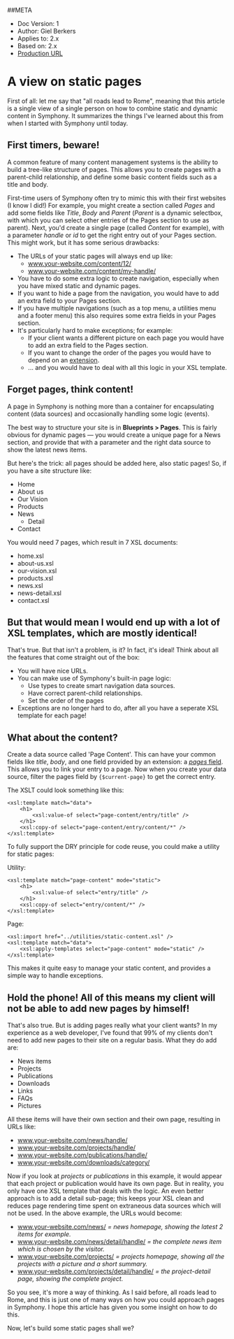 ##META
* Doc Version: 1
* Author: Giel Berkers
* Applies to: 2.x
* Based on: 2.x
* [Production URL]()

# A view on static pages #

First of all: let me say that "all roads lead to Rome", meaning that this article is a single view of a single person
on how to combine static and dynamic content in Symphony. It summarizes the things I've learned about this from when I
started with Symphony until today.

## First timers, beware! ##

A common feature of many content management systems is the ability to build a tree-like structure of pages. This allows you to create pages with a parent-child relationship, and define some basic content fields such as a title and body.

First-time users of Symphony often try to mimic this with their first websites (I know I did!) For example, you might create a section called _Pages_ and add some fields like _Title_, _Body_ and _Parent_ (_Parent_ is a dynamic selectbox, with which you can select other entries of the Pages section to use as parent). Next, you'd create a single page (called _Content_ for example), with a parameter _handle_ or _id_ to get the right entry out of your Pages section. This might work, but it has some serious drawbacks:

* The URLs of your static pages will always end up like:
    * www.your-website.com/content/12/
    * www.your-website.com/content/my-handle/
* You have to do some extra logic to create navigation, especially when you have mixed static and dynamic pages.
* If you want to hide a page from the navigation, you would have to add an extra field to your Pages section.
* If you have multiple navigations (such as a top menu, a utilities menu and a footer menu) this also requires some extra fields in your Pages section.
* It's particularly hard to make exceptions; for example:
    * If your client wants a different picture on each page you would have to add an extra field to the Pages section.
    * If you want to change the order of the pages you would have to depend on an [extension](https://github.com/nickdunn/order_entries).
  * ... and you would have to deal with all this logic in your XSL template.

## Forget pages, think content! ##

A page in Symphony is nothing more than a container for encapsulating content (data sources) and occasionally handling some logic (events).

The best way to structure your site is in **Blueprints > Pages**. This is fairly obvious for dynamic pages — you would create a unique page for a News section, and provide that with a parameter and the right data source to show the latest news items.

But here's the trick: all pages should be added here, also static pages! So, if you have a site structure like:

* Home
* About us
* Our Vision
* Products
* News
    * Detail
* Contact

You would need 7 pages, which result in 7 XSL documents:

* home.xsl
* about-us.xsl
* our-vision.xsl
* products.xsl
* news.xsl
* news-detail.xsl
* contact.xsl

## But that would mean I would end up with a lot of XSL templates, which are mostly identical! ##

That's true. But that isn't a problem, is it? In fact, it's ideal! Think about all the features that come straight out of the box:

* You will have nice URLs.
* You can make use of Symphony's built-in page logic:
    * Use types to create smart navigation data sources.
    * Have correct parent-child relationships.
    * Set the order of the pages
* Exceptions are no longer hard to do, after all you have a seperate XSL template for each page!

## What about the content? ##

Create a data source called 'Page Content'. This can have your common fields like _title_, _body_, and one field provided by an extension: a [_pages_ field](https://github.com/symphonycms/pagesfield). This allows you to link your entry to a page. Now when you create your data source, filter the pages field by `{$current-page}` to get the correct entry.

The XSLT could look something like this:

    <xsl:template match="data">
        <h1>
            <xsl:value-of select="page-content/entry/title" />
        </h1>
        <xsl:copy-of select="page-content/entry/content/*" />
    </xsl:template>

To fully support the DRY principle for code reuse, you could make a utility for static pages:

Utility:

    <xsl:template match="page-content" mode="static">
        <h1>
            <xsl:value-of select="entry/title" />
        </h1>
        <xsl:copy-of select="entry/content/*" />
    </xsl:template>

Page:

    <xsl:import href="../utilities/static-content.xsl" />
    <xsl:template match="data">
        <xsl:apply-templates select="page-content" mode="static" />
    </xsl:template>

This makes it quite easy to manage your static content, and provides a simple way to handle exceptions.

## Hold the phone! All of this means my client will not be able to add new pages by himself! ##

That's also true. But is adding pages really what your client wants? In my experience as a web developer, I've found that 99% of my clients don't need to add new pages to their site on a regular basis. What they do add are:

* News items
* Projects
* Publications
* Downloads
* Links
* FAQs
* Pictures

All these items will have their own section and their own page, resulting in URLs like:

* www.your-website.com/news/handle/
* www.your-website.com/projects/handle/
* www.your-website.com/publications/handle/
* www.your-website.com/downloads/category/

Now if you look at _projects_ or _publications_ in this example, it would appear that each project or publication would
have its own page. But in reality, you only have one XSL template that deals with the logic. An even better approach is to add a detail sub-page; this keeps your XSL clean and reduces page rendering time spent on extraneous data sources which will not be
used. In the above example, the URLs would become:

* www.your-website.com/news/ _= news homepage, showing the latest 2 items for example._
* www.your-website.com/news/detail/handle/ _= the complete news item which is chosen by the visitor._
* www.your-website.com/projects/ _= projects homepage, showing all the projects with a picture and a short summary._
* www.your-website.com/projects/detail/handle/ _= the project-detail page, showing the complete project._

So you see, it's more a way of thinking. As I said before, all roads lead to Rome, and this is just one of many ways on how you could approach pages in Symphony. I hope this article has given you some insight on how to do this.

Now, let's build some static pages shall we?